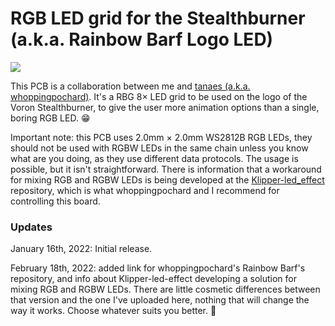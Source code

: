 # RGB LED grid for the Stealthburner (a.k.a. Rainbow Barf Logo LED)

![](IMG_2805.gif)

This PCB is a collaboration between me and [tanaes (a.k.a. whoppingpochard)](https://github.com/tanaes/whopping_Voron_mods/tree/main/LEDs/Rainbow_Barf_Logo_LED). It's a RBG 8× LED grid to be used on the logo of the Voron Stealthburner, to give the user more animation options than a single, boring RGB LED. 😁

Important note: this PCB uses 2.0mm × 2.0mm WS2812B RGB LEDs, they should not be used with RGBW LEDs in the same chain unless you know what are you doing, as they use different data protocols. The usage is possible, but it isn't straightforward. There is information that a workaround for mixing RGB and RGBW LEDs is being developed at the [Klipper-led_effect](https://github.com/julianschill/klipper-led_effect) repository, which is what whoppingpochard and I recommend for controlling this board.

### Updates

January 16th, 2022: Initial release.

February 18th, 2022: added link for whoppingpochard's Rainbow Barf's repository, and info about Klipper-led-effect developing a solution for mixing RGB and RGBW LEDs. There are little cosmetic differences between that version and the one I've uploaded here, nothing that will change the way it works. Choose whatever suits you better. 🙂
